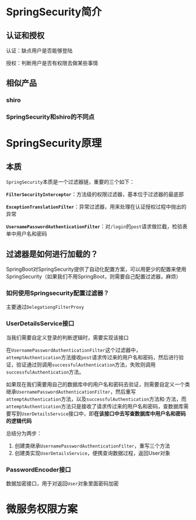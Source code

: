 # SpringSecurity简介

## 认证和授权

认证：缺点用户是否能够登陆

授权：判断用户是否有权限去做某些事情

## 相似产品

### shiro

### SpringSecurity和shiro的不同点

# SpringSecurity原理

## 本质

`SpringSecurity`本质是一个过滤器链，重要的三个如下：

**`FilterSecurityInterceptor`**：方法级的权限过滤器，基本位于过滤器的最底部

**`ExceptionTranslationFilter`**：异常过滤器，用来处理在认证授权过程中抛出的异常

**`UsernamePasswordAuthenticationFilter`**：对`/login`的`post`请求做拦截，检验表单中用户名和密码

## 过滤器是如何进行加载的？

SpringBoot对SpringSecurity提供了自动化配置方案，可以用更少的配置来使用SpringSecurity（如果我们不用SpringBoot，则需要自己配置过滤器，麻烦）

### 如何使用Springsecurity配置过滤器？

主要通过`DelegationgFilterProxy`

### UserDetailsService接口

当我们需要自定义登录的判断逻辑时，需要实现该接口

在`UsernamePasswordAuthenticationFilter`这个过滤器中，`attemptAuthentication`方法接收`post`请求传过来的用户名和密码，然后进行验证，验证通过则调用`successfulAuthentication`方法，失败则调用`successfulAuthentication`方法。

如果现在我们需要用自己的数据库中的用户名和密码去验证，则需要自定义一个类继承`UsernamePasswordAuthenticationFilter`，然后重写`attemptAuthentication`方法，以及`successfulAuthentication`方法和·方法，而`attemptAuthentication`方法只是接收了请求传过来的用户名和密码，查数据库需要写到`UserDetailsService`接口中，即**在该接口中去写查数据库中用户名和密码的逻辑代码**

总结分为两步：
1. 创建类继承`UsernamePasswordAuthenticationFilter`，重写三个方法
2. 创建类实现`UserDetailsService`，便携查询数据过程，返回User对象

### PasswordEncoder接口

数据加密接口，用于对返回`User`对象里面密码加密

# 微服务权限方案




